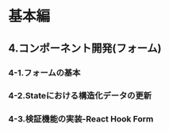 # 基本編
## 4.コンポーネント開発(フォーム)
### 4-1.フォームの基本
### 4-2.Stateにおける構造化データの更新
### 4-3.検証機能の実装-React Hook Form